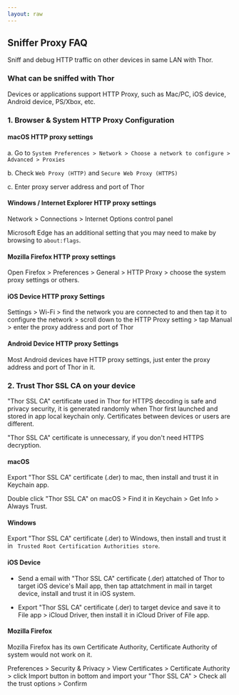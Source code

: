 ```yaml
---
layout: raw
---
```


## Sniffer Proxy FAQ

Sniff and debug HTTP traffic on other devices in same LAN with Thor.


### What can be sniffed with Thor

Devices or applications support HTTP Proxy, such as Mac/PC, iOS device, Android device, PS/Xbox, etc.


### 1. Browser & System HTTP Proxy Configuration

#### macOS HTTP proxy settings

a. Go to `System Preferences > Network > Choose a network to configure > Advanced > Proxies`

b. Check `Web Proxy (HTTP)` and `Secure Web Proxy (HTTPS)`

c. Enter proxy server address and port of Thor


#### Windows / Internet Explorer HTTP proxy settings

Network > Connections > Internet Options control panel

Microsoft Edge has an additional setting that you may need to make by browsing to `about:flags`.


#### Mozilla Firefox HTTP proxy settings

Open Firefox > Preferences > General > HTTP Proxy > choose the system proxy settings or others.


#### iOS Device HTTP proxy Settings

Settings > Wi-Fi > find the network you are connected to and then tap it to configure the network > scroll down to the HTTP Proxy setting > tap Manual > enter the proxy address and port of Thor


#### Android Device HTTP proxy Settings

Most Android devices have HTTP proxy settings, just enter the proxy address and port of Thor in it.


### 2. Trust Thor SSL CA on your device

"Thor SSL CA" certificate used in Thor for HTTPS decoding is safe and privacy security, it is generated randomly when Thor first launched and stored in app local keychain only.
Certificates between devices or users are different.

"Thor SSL CA" certificate is unnecessary, if you don't need HTTPS decryption.


#### macOS

Export "Thor SSL CA" certificate (.der) to mac, then install and trust it in Keychain app.

Double click "Thor SSL CA" on macOS > Find it in Keychain > Get Info > Always Trust.


#### Windows

Export "Thor SSL CA" certificate (.der) to Windows, then install and trust it in ` Trusted Root Certification Authorities store`.


#### iOS Device

* Send a email with "Thor SSL CA" certificate (.der) attatched of Thor to target iOS device's Mail app, then tap attatchment in mail in target device, install and trust it in iOS system.

* Export "Thor SSL CA" certificate (.der) to target device and save it to File app > iCloud Driver, then install it in iCloud Driver of File app.


<!-- #### Android Device -->


#### Mozilla Firefox

Mozilla Firefox has its own Certificate Authority, Certificate Authority of system would not work on it.

Preferences > Security & Privacy > View Certificates > Certificate Authority > click Import button in bottom and import your "Thor SSL CA" > Check all the trust options > Confirm


